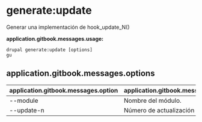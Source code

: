# generate:update
Generar una implementación de hook_update_N()

**application.gitbook.messages.usage:**
```
drupal generate:update [options]
gu
```

## application.gitbook.messages.options
application.gitbook.messages.option | application.gitbook.messages.details
-------|-------------
--module | Nombre del módulo.
--update-n | Número de actualización
